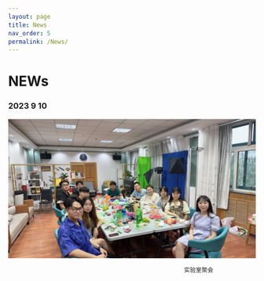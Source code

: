 ```yaml
---
layout: page
title: News
nav_order: 5
permalink: /News/
---
```


# NEWs 
### 2023 9 10 
<p align="center">
  <img align="middle" src="/file/figure1.jpg" width="740">
  <br>
</p>

                                                      实验室聚会
